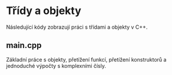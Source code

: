 # Třídy a objekty

Následující kódy zobrazují práci s třídami a objekty v C++.

## main.cpp

Základní práce s objekty, přetížení funkcí, přetížení konstruktorů a jednoduché výpočty s komplexními čísly.
